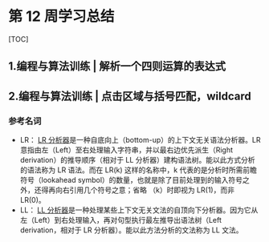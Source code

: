 # 第 12 周学习总结

[TOC]

## 1.编程与算法训练 | 解析一个四则运算的表达式

## 2.编程与算法训练 | 点击区域与括号匹配，wildcard

### 参考名词

- LR： [LR 分析器](https://zh.wikipedia.org/wiki/LR%E5%89%96%E6%9E%90%E5%99%A8)是一种自底向上（bottom-up）的上下文无关语法分析器。LR 意指由左（Left）至右处理输入字符串，并以最右边优先派生（Right derivation）的推导顺序（相对于 LL 分析器）建构语法树。能以此方式分析的语法称为 LR 语法。而在 LR(k) 这样的名称中，k 代表的是分析时所需前瞻符号（lookahead symbol）的数量，也就是除了目前处理到的输入符号之外，还得再向右引用几个符号之意；省略 （k）时即视为 LR(1)，而非 LR(0)。
- LL： [LL 分析器](https://zh.wikipedia.org/wiki/LL%E5%89%96%E6%9E%90%E5%99%A8)是一种处理某些上下文无关文法的自顶向下分析器。因为它从左（Left）到右处理输入，再对句型执行最左推导出语法树（Left derivation，相对于 LR 分析器）。能以此方法分析的文法称为 LL 文法。
